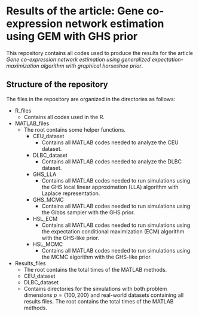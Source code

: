 
# Results of the article: Gene co-expression network estimation using GEM with GHS prior

This repository contains all codes used to produce the results for the
article *Gene co-expression network estimation using generalized
expectation-maximization algorithm with graphical horseshoe prior*.

## Structure of the repository

The files in the repository are organized in the directories as follows:

- R_files
  - Contains all codes used in the R.
- MATLAB_files
  - The root contains some helper functions.
    - CEU_dataset
      - Contains all MATLAB codes needed to analyze the CEU dataset.
    - DLBC_dataset
      - Contains all MATLAB codes needed to analyze the DLBC dataset.
    - GHS_LLA
      - Contains all MATLAB codes needed to run simulations using the
        GHS local linear approximation (LLA) algorithm with Laplace
        representation.
    - GHS_MCMC
      - Contains all MATLAB codes needed to run simulations using the
        Gibbs sampler with the GHS prior.
    - HSL_ECM
      - Contains all MATLAB codes needed to run simulations using the
        expectation conditional maximization (ECM) algorithm with the
        GHS-like prior.
    - HSL_MCMC
      - Contains all MATLAB codes needed to run simulations using the
        MCMC algorithm with the GHS-like prior.
- Results_files
  - The root contains the total times of the MATLAB methods.
  - CEU_dataset
  - DLBC_dataset
  - Contains directories for the simulations with both problem
    dimensions $p = \{100, 200\}$ and real-world datasets containing all
    results files. The root contains the total times of the MATLAB
    methods.
